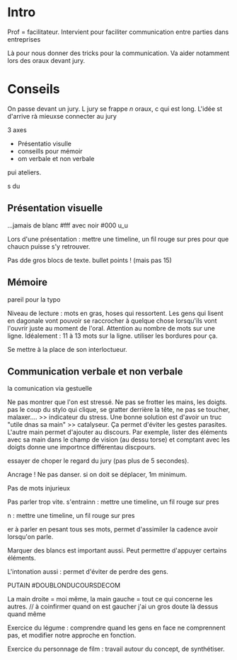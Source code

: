 # Intro

Prof = facilitateur. Intervient pour faciliter communication entre parties dans entreprises

Là pour nous donner des tricks pour la communication. Va aider notamment lors des oraux devant jury.

# Conseils

On passe devant un jury. L jury se frappe _n_ oraux, c qui est long. L'idée st d'arrive rà mieuxse connecter au jury

3 axes

- Présentatio visulle
- conseills pour mémoir
- om verbale et non verbale

pui ateliers.

s du

## Présentation visuelle

...jamais de blanc #fff avec noir #000   u_u

Lors d'une présentation : mettre une timeline, un fil rouge sur pres pour que chaucn puisse s'y retrouver. 

Pas dde gros blocs de texte. bullet points ! (mais pas 15)

## Mémoire

pareil pour la typo

Niveau de lecture : mots en gras, hoses qui ressortent. Les gens qui lisent en dagonale vont pouvoir se raccrocher à quelque chose lorsqu'ils vont l'ouvrir juste au moment de l'oral. Attention au nombre de mots sur une ligne. Idéalement : 11 à 13 mots sur la ligne. utiliser les bordures pour ça. 

Se mettre à la place de son interloctueur.

## Communication verbale et non verbale

la comunication via gestuelle

Ne pas montrer que l'on est stressé. Ne pas se frotter les mains, les doigts. pas le coup du stylo qui clique, se gratter derrière la tête, ne pas se toucher, malaxer.... >> indicateur du stress. 
Une bonne solution est d'avoir un truc "utile dnas sa main" >> catalyseur. Ça permet d'éviter les gestes parasites. L'autre main permet d'ajouter au discours. Par exemple, lister des éléments avec sa main dans le champ de vision (au dessu torse) et comptant avec les doigts donne une importnce différentau discpours. 

essayer de choper le regard du jury (pas plus de 5 secondes). 

Ancrage ! Ne pas danser. si on doit se déplacer, 1m minimum. 

Pas de mots injurieux

Pas parler trop vite.  s'entrainn : mettre une timeline, un fil rouge sur pres 

n : mettre une timeline, un fil rouge sur pres 

er à parler en pesant tous ses mots, permet d'assimiler la cadence avoir lorsqu'on parle.

Marquer des blancs est important aussi. Peut permettre d'appuyer certains éléments.

L'intonation aussi : permet d'éviter de perdre des gens. 

PUTAIN #DOUBLONDUCOURSDECOM

La main droite = moi même, la main gauche = tout ce qui concerne les autres. // à coinfirmer quand on est gaucher j'ai un gros doute là dessus quand même

Exercice du légume : comprendre quand les gens en face ne comprennent pas, et modifier notre approche en fonction. 

Exercice du personnage de film : travail autour du concept, de synthétiser.